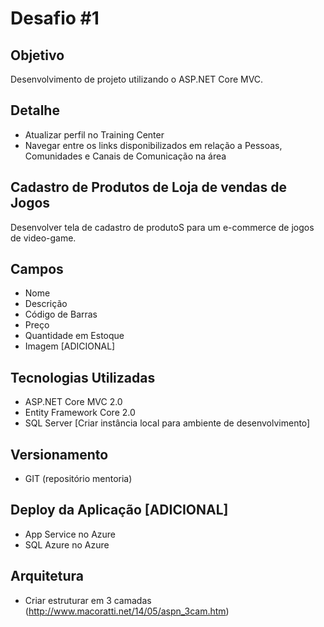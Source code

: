 # Desafio #1

## Objetivo

Desenvolvimento de projeto utilizando o ASP.NET Core MVC.
     
## Detalhe

- Atualizar perfil no Training Center
- Navegar entre os links disponibilizados em relação a Pessoas, Comunidades e Canais de Comunicação na área

Cadastro de Produtos de Loja de vendas de Jogos
-----------------------------------------------

Desenvolver tela de cadastro de produtoS para um e-commerce de jogos de video-game.

Campos
------

- Nome
- Descrição
- Código de Barras
- Preço
- Quantidade em Estoque
- Imagem [ADICIONAL]

Tecnologias Utilizadas
----------------------

- ASP.NET Core MVC 2.0
- Entity Framework Core 2.0
- SQL Server [Criar instância local para ambiente de desenvolvimento]

Versionamento
-------------

- GIT (repositório mentoria)

Deploy da Aplicação [ADICIONAL]
-------------------------------

- App Service no Azure
- SQL Azure no Azure

Arquitetura
-----------

- Criar estruturar em 3 camadas (http://www.macoratti.net/14/05/aspn_3cam.htm)